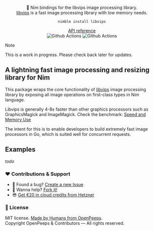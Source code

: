 <p align="center">
  👑 Nim bindings for the libvips image processing library.<br>
  <a href="https://github.com/libvips/libvips">libvips</a> is a fast image processing library with low memory needs.
</p>

<p align="center">
  <code>nimble install libvips</code>
</p>

<p align="center">
  <a href="https://openpeeps.github.io/libvips-nim/">API reference</a><br>
  <img src="https://github.com/openpeeps/libvips-nim/workflows/test/badge.svg" alt="Github Actions">  <img src="https://github.com/openpeeps/libvips-nim/workflows/docs/badge.svg" alt="Github Actions">
</p>

> [!NOTE]  
> This is a work in progress. Please check back later for updates.

## A lightning fast image processing and resizing library for Nim 

This package wraps the core functionality of [libvips](https://github.com/libvips/libvips) image processing library by exposing all image operations on first-class types in Nim language.

Libvips is generally 4-8x faster than other graphics processors such as GraphicsMagick and ImageMagick. Check the benchmark: [Speed and Memory Use](https://github.com/libvips/libvips/wiki/Speed-and-memory-use)

The intent for this is to enable developers to build extremely fast image processors in Go, which is suited well for concurrent requests.

## Examples
_todo_

### ❤ Contributions & Support
- 🐛 Found a bug? [Create a new Issue](https://github.com/openpeeps/libvips-nim/issues)
- 👋 Wanna help? [Fork it!](https://github.com/openpeeps/libvips-nim/fork)
- 😎 [Get €20 in cloud credits from Hetzner](https://hetzner.cloud/?ref=Hm0mYGM9NxZ4)

### 🎩 License
MIT license. [Made by Humans from OpenPeeps](https://github.com/openpeeps).<br>
Copyright OpenPeeps & Contributors &mdash; All rights reserved.
